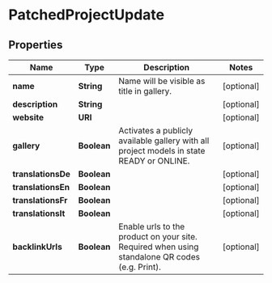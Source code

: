 

# PatchedProjectUpdate


## Properties

Name | Type | Description | Notes
------------ | ------------- | ------------- | -------------
**name** | **String** | Name will be visible as title in gallery. |  [optional]
**description** | **String** |  |  [optional]
**website** | **URI** |  |  [optional]
**gallery** | **Boolean** | Activates a publicly available gallery with all project models in state READY or ONLINE. |  [optional]
**translationsDe** | **Boolean** |  |  [optional]
**translationsEn** | **Boolean** |  |  [optional]
**translationsFr** | **Boolean** |  |  [optional]
**translationsIt** | **Boolean** |  |  [optional]
**backlinkUrls** | **Boolean** | Enable urls to the product on your site. Required when using standalone QR codes (e.g. Print). |  [optional]



